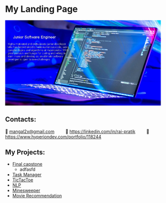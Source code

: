 # My Landing Page


  
<img alt="Background image" src="/image/bg_image.jpg">

## Contacts:
📧 mangal2x@gmail.com  &emsp;&emsp;  🔗 https://linkedin.com/in/rai-pratik  &emsp;&emsp;  🔗 https://www.hyperiondev.com/portfolio/118244       
## My Projects:
* [Final capstone](https://github.com/4rr0wh34d/final_capstone)
  - adfasfd
* [Task Manager](https://github.com/4rr0wh34d/Task_Manager)
* [TicTacToe](https://github.com/4rr0wh34d/TicTacToe_console)
* [NLP](https://github.com/4rr0wh34d/NLP)
* [Minesweeper](https://github.com/4rr0wh34d/minesweeper)
* [Movie Recommendation](https://github.com/4rr0wh34d/Movie_recommendation)

<!-- **4rr0wh34d/4rr0wh34d** is a ✨ _special_ ✨ repository because its `README.md` (this file) appears on your GitHub profile.



Here are some ideas to get you started:

▶️ 

- 🔭 I’m currently working on ...
- 🌱 I’m currently learning ...
- 👯 I’m looking to collaborate on ...
- 🤔 I’m looking for help with ...
- 💬 Ask me about ...
- 📫 How to reach me: ...
- 😄 Pronouns: ...
- ⚡ Fun fact: ...
-->
